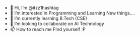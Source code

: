 - 👋 Hi, I’m @itzz1hashtag
- 👀 I’m interested in Programming and Learning New things....
- 🌱 I’m currently learning B.Tech (CSE)
- 💞️ I’m looking to collaborate on AI Technology
- 📫 How to reach me FInd yourself :P
